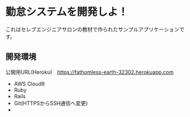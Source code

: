 # 勤怠システムを開発しよ！

これはセレブエンジニアサロンの教材で作られたサンプルアプリケーションです。

## 開発環境
公開用URL(Heroku)　https://fathomless-earth-32302.herokuapp.com
* AWS Cloud9<br>
* Ruby<br>
* Rails<br>
* Git(HTTPSからSSH通信へ変更)
* 
